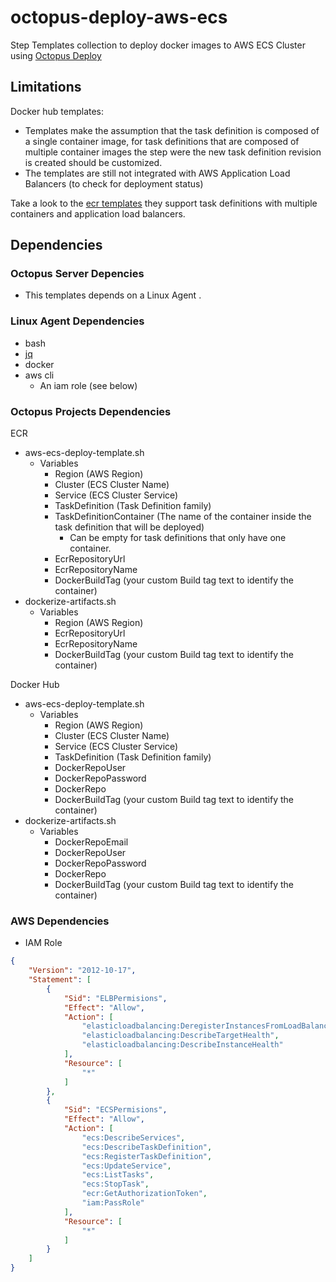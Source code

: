 # octopus-deploy-aws-ecs

Step Templates collection to deploy docker images to AWS ECS Cluster using [Octopus Deploy](https://octopus.com/)

## Limitations

Docker hub templates:

* Templates make the assumption that the task definition is composed of a single container image, for task definitions that are composed of multiple container images the step were the new task definition revision is created should be customized.
* The templates are still not integrated with AWS Application Load Balancers (to check for deployment status)

 Take a look to the [ecr templates](https://github.com/wichon/octopus-deploy-aws-ecs/tree/master/ecr) they support task definitions with multiple containers and application load balancers.

## Dependencies

### Octopus Server Depencies

* This templates depends on a Linux Agent .

### Linux Agent Dependencies

* bash
* [jq](https://stedolan.github.io/jq/)
* docker
* aws cli
  * An iam role (see below)

### Octopus Projects Dependencies

ECR

* aws-ecs-deploy-template.sh
  * Variables
    * Region (AWS Region)
    * Cluster (ECS Cluster Name)
    * Service (ECS Cluster Service)
    * TaskDefinition (Task Definition family)
    * TaskDefinitionContainer (The name of the container inside the task definition that will be deployed)
      * Can be empty for task definitions that only have one container.
    * EcrRepositoryUrl
    * EcrRepositoryName
    * DockerBuildTag (your custom Build tag text to identify the container)
* dockerize-artifacts.sh
  * Variables
    * Region (AWS Region)
    * EcrRepositoryUrl
    * EcrRepositoryName
    * DockerBuildTag (your custom Build tag text to identify the container)

Docker Hub

* aws-ecs-deploy-template.sh
  * Variables
    * Region (AWS Region)
    * Cluster (ECS Cluster Name)
    * Service (ECS Cluster Service)
    * TaskDefinition (Task Definition family)
    * DockerRepoUser
    * DockerRepoPassword
    * DockerRepo
    * DockerBuildTag (your custom Build tag text to identify the container)
* dockerize-artifacts.sh
  * Variables
    * DockerRepoEmail
    * DockerRepoUser
    * DockerRepoPassword
    * DockerRepo
    * DockerBuildTag (your custom Build tag text to identify the container)

### AWS Dependencies

* IAM Role

```json
{
    "Version": "2012-10-17",
    "Statement": [
        {
            "Sid": "ELBPermisions",
            "Effect": "Allow",
            "Action": [
                "elasticloadbalancing:DeregisterInstancesFromLoadBalancer",
                "elasticloadbalancing:DescribeTargetHealth",
                "elasticloadbalancing:DescribeInstanceHealth"
            ],
            "Resource": [
                "*"
            ]
        },
        {
            "Sid": "ECSPermisions",
            "Effect": "Allow",
            "Action": [
                "ecs:DescribeServices",
                "ecs:DescribeTaskDefinition",
                "ecs:RegisterTaskDefinition",
                "ecs:UpdateService",
                "ecs:ListTasks",
                "ecs:StopTask",
                "ecr:GetAuthorizationToken",
                "iam:PassRole"
            ],
            "Resource": [
                "*"
            ]
        }
    ]
}
```
